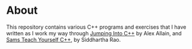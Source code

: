 # About

This repository contains various C++ programs and exercises that I have written as I work my way through [Jumping Into C++](https://www.cprogramming.com/c++book/) by Alex Allain, and [Sams Teach Yourself C++](https://www.amazon.com/One-Hour-Sams-Teach-Yourself/dp/0789757745), by Siddhartha Rao.
